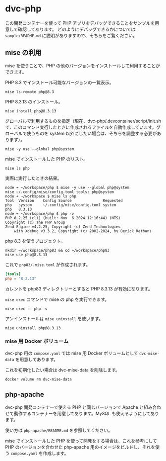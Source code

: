 # dvc-php

この開発コンテナーを使って PHP アプリをデバッグできることをサンプルを用意して確認してあります。
どのようにデバッグできるかについては `sample/README.md` に説明がありますので、そちらをご覧ください。

## mise の利用

mise を使うことで、PHP の他のバージョンをインストールして利用することができます。

PHP 8.3 でインストール可能なバージョンの一覧表示。

```console
mise ls-remote php@8.3
```

PHP 8.3.13 のインストール。

```console
mise install php@8.3.13
```

グローバルで利用するものを指定（現在、dvc-php/.devcontainer/script/init.sh で、このコマンド実行したときに作成されるファイルを自動作成しています。グローバルで使うものを system 以外にしたい場合は、そちらを調整する必要があります）。

```console
mise -y use --global php@system
```

mise でインストールした PHP のリスト。

```console
mise ls php
```

実際に実行したときの結果。

```console
node ➜ ~/workspace/php $ mise -y use --global php@system
mise ~/.config/mise/config.toml tools: php@system
node ➜ ~/workspace $ mise ls php
Tool  Version    Config Source              Requested
php   system     ~/.config/mise/config.toml system   
php   8.3.13
node ➜ ~/workspace/php $ php -v
PHP 8.2.25 (cli) (built: Nov  6 2024 12:16:44) (NTS)
Copyright (c) The PHP Group
Zend Engine v4.2.25, Copyright (c) Zend Technologies
    with Xdebug v3.3.2, Copyright (c) 2002-2024, by Derick Rethans
```

php 8.3 を使うプロジェクト。

```console
mkdir ~/workspace/php83 && cd ~/workspace/php83
mise use php@8.3.13
```

これで `php83/.mise.toml` が作成されます。

```toml
[tools]
php = "8.3.13"
```

カレントを php83 ディレクトリーとすると PHP 8.3.13 が有効になります。

`mise exec` コマンドで mise の php を実行できます。

```console
mise exec -- php -v
```

アンインストールは `mise uninstall` を使います。

```console
mise uninstall php@8.3.13
```

### mise 用 Docker ボリューム

dvc-php 用の `compose.yaml` では mise 用 Docker ボリュームとして `dvc-mise-data` を用意してあります。

これを初期化したい場合は dvc-mise-data を削除します。

```console
docker volume rm dvc-mise-data
```

## php-apache

dvc-php 開発コンテナーで使える PHP と同じバージョンで Apache と組み合わせて動作するコンテナーを用意してあります。MySQL も使えるようにしてあります。

使い方は `php-apache/README.md` を参照してください。

mise でインストールした PHP を使って開発をする場合は、これを参考にして PHP のバージョンを合わせた php-apache 用のイメージをビルドし、それを使う `compose.yaml` を作成します。
